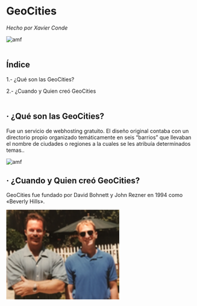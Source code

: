 # GeoCities
*Hecho por Xavier Conde*

<img src=https://media.giphy.com/media/l3vRfNA1p0rvhMSvS/giphy.gif alt="amf" width="600"/>
<br />
<br />

## Índice

1.- ¿Qué son las GeoCities?

2.- ¿Cuando y Quien creó GeoCities
<br />
<br />

## · ¿Qué son las GeoCities?

Fue un servicio de webhosting gratuito. El diseño original contaba con un directorio propio organizado temáticamente en seis “barrios” que llevaban el nombre de ciudades o regiones a la cuales se les atribuía determinados temas..   

<img src=https://github.com/XaviiConde/SMX2-M8UF1A1-HistoriaWeb-1994-GeoCities-XaviConde-/blob/main/image_processing20220702-558608-1t6q8uz%20(2).png alt="amf" width="300"/>

## · ¿Cuando y Quien creó GeoCities?

GeoCities fue fundado por David Bohnett y John Rezner en 1994 como «Beverly Hills».

<img src=https://github.com/XaviiConde/SMX2-M8UF1A1-HistoriaWeb-1994-GeoCities-XaviConde/blob/main/imagen_2022-09-27_091528328%20(1).png alt="amf" width="300"/>
